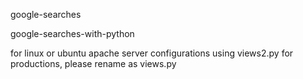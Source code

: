 google-searches

google-searches-with-python


for linux or ubuntu apache server configurations using views2.py for productions, please rename as views.py


